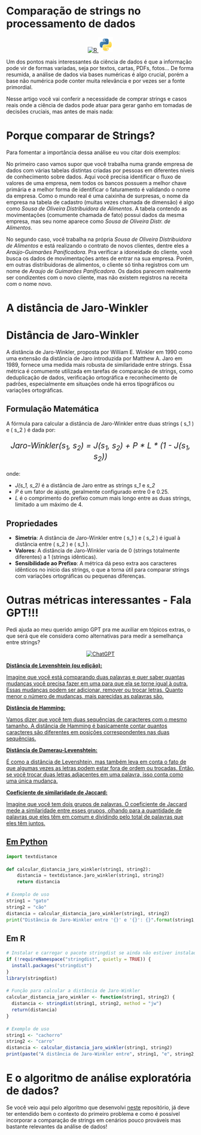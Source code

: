 # Comparação de strings no processamento de dados
<p align="center"> 
<a href="https://www.r-project.org" target="_blank" rel="noreferrer" title="Esse documento possui códigos em R"> <img src="https://cdn.jsdelivr.net/gh/devicons/devicon/icons/r/r-original.svg" alt="R" width="40" height="40"/> </a>
 <a href="https://www.python.org" target="_blank" rel="noreferrer" title="Esse documento possui códigos em Python">
    <img src="https://raw.githubusercontent.com/devicons/devicon/master/icons/python/python-original.svg" alt="python" width="40" height="40"/>
</a>
</p>

Um dos pontos mais interessantes da ciência de dados é que a informação pode vir de formas variadas, seja por textos, cartas, PDFs, fotos… De forma resumida, a análise de dados via bases numéricas é algo crucial, porém a base não numérica pode conter muita relevância e por vezes ser a fonte primordial.

Nesse artigo você vai conferir a necessidade de comprar strings e casos reais onde a ciência de dados pode atuar para gerar ganho em tomadas de decisões cruciais, mas antes de mais nada:

# Porque comparar de Strings?

Para fomentar a importância dessa análise eu vou citar dois exemplos:

No primeiro caso vamos supor que você trabalha numa grande empresa de dados com várias tabelas distintas criadas por pessoas em diferentes níveis de conhecimento sobre dados. Aqui você precisa identificar o fluxo de valores de uma empresa, nem todos os bancos possuem a melhor chave primária e a melhor forma de identificar o faturamento é validando o nome da empresa. Como o mundo real é uma caixinha de surpresas, o nome da empresa na tabela de cadastro (muitas vezes chamada de dimensão) é algo como *Sousa de Oliveira Distribuidora de Alimentos*. A tabela contendo as movimentações (comumente chamada de fato) possui dados da mesma empresa, mas seu nome aparece como *Sousa de Oliveira Distr. de Alimentos*. 

No segundo caso, você trabalha na própria *Sousa de Oliveira Distribuidora de Alimentos* e está realizando o contrato de novos clientes, dentre eles a *Araújo-Guimarães Panificadora*. Pra verificar a idoneidade do cliente, você busca os dados de movimentações antes de entrar na sua empresa. Porém, em outras distribuidoras de alimentos, o cliente só tinha registros com um nome de *Araujo de Guimarães Panificadora*. Os dados parecem realmente ser condizentes com o novo cliente, mas não existem registros na receita com o nome novo.

# A distância de Jaro-Winkler

# Distância de Jaro-Winkler

A distância de Jaro-Winkler, proposta por William E. Winkler em 1990 como uma extensão da distância de Jaro introduzida por Matthew A. Jaro em 1989, fornece uma medida mais robusta de similaridade entre strings. Essa métrica é comumente utilizada em tarefas de comparação de strings, como deduplicação de dados, verificação ortográfica e reconhecimento de padrões, especialmente em situações onde há erros tipográficos ou variações ortográficas.

## Formulação Matemática

A fórmula para calcular a distância de Jaro-Winkler entre duas strings \( s_1 \) e \( s_2 \) é dada por:

<p align="center" style="font-size: 1.5em;"><em>Jaro-Winkler(s<sub>1</sub>, s<sub>2</sub>) = J(s<sub>1</sub>, s<sub>2</sub>) + P * L * (1 - J(s<sub>1</sub>, s<sub>2</sub>))</em></p>


onde:
- *J(s_1, s_2)* é a distância de Jaro entre as strings *s_1* e *s_2*
- *P* é um fator de ajuste, geralmente configurado entre 0 e 0.25.
- *L* é o comprimento do prefixo comum mais longo entre as duas strings, limitado a um máximo de 4.

## Propriedades

- **Simetria**: A distância de Jaro-Winkler entre \( s_1 \) e \( s_2 \) é igual à distância entre \( s_2 \) e \( s_1 \).
- **Valores**: A distância de Jaro-Winkler varia de 0 (strings totalmente diferentes) a 1 (strings idênticas).
- **Sensibilidade ao Prefixo**: A métrica dá peso extra aos caracteres idênticos no início das strings, o que a torna útil para comparar strings com variações ortográficas ou pequenas diferenças.

# Outras métricas interessantes - Fala GPT!!!
Pedi ajuda ao meu querido amigo GPT pra me auxiliar em tópicos extras, o que será que ele considera como alternativas para medir a semelhança entre strings?

<p align="center">      
  <a href="https://openai.com/chatgpt" target="_blank" rel="noreferrer" title="Este Conteúdo foi gerado por IA"> <img src="https://upload.wikimedia.org/wikipedia/commons/thumb/4/4d/OpenAI_Logo.svg/512px-OpenAI_Logo.svg.png" alt="ChatGPT" width="100" height="30"/> 
  </p>

__Distância de Levenshtein (ou edição):__

Imagine que você está comparando duas palavras e quer saber quantas mudanças você precisa fazer em uma para que ela se torne igual à outra. Essas mudanças podem ser adicionar, remover ou trocar letras. Quanto menor o número de mudanças, mais parecidas as palavras são.

__Distância de Hamming:__

Vamos dizer que você tem duas sequências de caracteres com o mesmo tamanho. A distância de Hamming é basicamente contar quantos caracteres são diferentes em posições correspondentes nas duas sequências.

__Distância de Damerau-Levenshtein:__

É como a distância de Levenshtein, mas também leva em conta o fato de que algumas vezes as letras podem estar fora de ordem ou trocadas. Então, se você trocar duas letras adjacentes em uma palavra, isso conta como uma única mudança.

__Coeficiente de similaridade de Jaccard:__

Imagine que você tem dois grupos de palavras. O coeficiente de Jaccard mede a similaridade entre esses grupos, olhando para a quantidade de palavras que eles têm em comum e dividindo pelo total de palavras que eles têm juntos.

## Em Python

```python
import textdistance

def calcular_distancia_jaro_winkler(string1, string2):
    distancia = textdistance.jaro_winkler(string1, string2)
    return distancia

# Exemplo de uso
string1 = "gato"
string2 = "cão"
distancia = calcular_distancia_jaro_winkler(string1, string2)
print("Distância de Jaro-Winkler entre '{}' e '{}': {}".format(string1, string2, distancia))
```

## Em R

``` R
# Instalar e carregar o pacote stringdist se ainda não estiver instalado
if (!requireNamespace("stringdist", quietly = TRUE)) {
  install.packages("stringdist")
}
library(stringdist)

# Função para calcular a distância de Jaro-Winkler
calcular_distancia_jaro_winkler <- function(string1, string2) {
  distancia <- stringdist(string1, string2, method = "jw")
  return(distancia)
}

# Exemplo de uso
string1 <- "cachorro"
string2 <- "carro"
distancia <- calcular_distancia_jaro_winkler(string1, string2)
print(paste("A distância de Jaro-Winkler entre", string1, "e", string2, "é:", distancia))

```

# E o algoritmo de análise exploratória de dados?

Se você veio aqui pelo algoritmo que desenvolvi [neste](https://github.com/jose-de-oliveira/algoritmo_AED)
 repositório, já deve ter entendido bem o contexto do primeiro problema e como é possível incorporar a comparação de strings em cenários pouco prováveis mas bastante relevantes da análise de dados!
